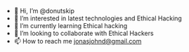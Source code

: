 - 👋 Hi, I’m @donutskip
- 👀 I’m interested in latest technologies and Ethical Hacking
- 🌱 I’m currently learning Ethical hacking
- 💞️ I’m looking to collaborate with Ethical Hackers
- 📫 How to reach me jonasjohnd@gmail.com

<!---
donutskip/donutskip is a ✨ special ✨ repository because its `README.md` (this file) appears on your GitHub profile.
You can click the Preview link to take a look at your changes.
--->
